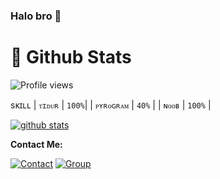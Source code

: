 ### Halo bro 👋 

#  🐙 **Github Stats**

![Profile views](https://gpvc.arturio.dev/StevanKz)

sᴋɪʟʟ 
| `ᴛɪᴅᴜʀ` | `100%`|
| `ᴘʏʀᴏɢʀᴀᴍ` | `40%` |
| `ɴᴏᴏʙ` | `100%` |


[![github stats](https://github-readme-stats.vercel.app/api?username=stevankz&show_icons=true&theme=radical)](https://github.com/stevankz)


**Contact Me:**

[![Contact](https://aleen42.github.io/badges/src/telegram.svg)](https://t.me/GZ_056)
[![Group](https://img.shields.io/badge/dynamic/json?logo=telegram&label=%40HugoSupport&labelColor=282c34&suffix=+members&color=2CA5E0&query=%24.data.totalSubs&url=https%3A%2F%2Fapi.spencerwoo.com%2Fsubstats%2F%3Fsource%3Dtelegram%26queryKey%3DHugoSupport&longCache=true%22)](https://t.me/HugoSupport)
